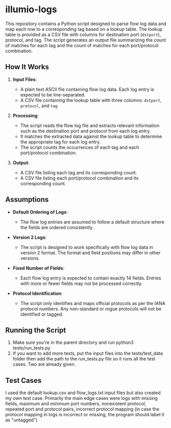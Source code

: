 # illumio-logs

This repository contains a Python script designed to parse flow log data and map each row to a corresponding tag based on a lookup table. The lookup table is provided as a CSV file with columns for destination port (`dstport`), protocol, and tag. The script generates an output file summarizing the count of matches for each tag and the count of matches for each port/protocol combination.

## How It Works

1. **Input Files**: 
   - A plain text ASCII file containing flow log data. Each log entry is expected to be line-separated.
   - A CSV file containing the lookup table with three columns: `dstport`, `protocol`, and `tag`.

2. **Processing**:
   - The script reads the flow log file and extracts relevant information such as the destination port and protocol from each log entry.
   - It matches the extracted data against the lookup table to determine the appropriate tag for each log entry.
   - The script counts the occurrences of each tag and each port/protocol combination.

3. **Output**:
   - A CSV file listing each tag and its corresponding count.
   - A CSV file listing each port/protocol combination and its corresponding count.

## Assumptions

- **Default Ordering of Logs**: 
  - The flow log entries are assumed to follow a default structure where the fields are ordered consistently.
  
- **Version 2 Logs**: 
  - The script is designed to work specifically with flow log data in version 2 format. The format and field positions may differ in other versions.

- **Fixed Number of Fields**:
  - Each flow log entry is expected to contain exactly 14 fields. Entries with more or fewer fields may not be processed correctly.

- **Protocol Identification**:
  - The script only identifies and maps official protocols as per the IANA protocol numbers. Any non-standard or rogue protocols will not be identified or tagged.

## Running the Script

1. Make sure you're in the parent directory and run python3 tests/run_tests.py
2. If you want to add more tests, put the input files into the tests/test_data folder then add the path to the run_tests.py file so it runs all the test cases. Two are already given.


## Test Cases

I used the default lookup.csv and flow_logs.txt input files but also created my own test case. Primarily the main edge cases were logs with missing fields, maximum and minimum port numbers, nonexistent protocol, repeated port and protocol pairs, incorrect protocol mapping (in case the protocol mapping in logs is incorrect or missing, the program should label it as "untagged")
